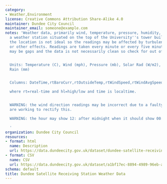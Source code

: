 ```yaml
---
category:
- Weather,Environment
license: Creative Commons Attribution Share-Alike 4.0
maintainer: Dundee City Council
maintainer_email: someone@example.com
notes: 'Weather data, primarily wind, temperature, pressure, humidity, recorded from
  a weather station situated on the top of the University''s tower building. Warning:
  the location is not ideal so the readings may be affected by turbulence, up-drafts,
  or other effects. Readings are taken every minute or every five minutes but there
  may be gaps and the data is not necessarily clean so check for out of range values.


  Units: Temperature (C), Wind (mph), Pressure (mb), Solar Rad (W/m2), Humidity (%),
  Rain (mm)


  Columns: DateTime,rtBaroCurr,rtOutsideTemp,rtWindSpeed,rtWindAvgSpeed,rtWindDir,rtWindDirRose,rtOutsideHum,rtSolarRad,hlWindHiDay,hlWindHiTime

  where rt=real-time and hl=high/low and time is localtime.


  WARNING: the wind direction readings may be incorrect due to a faulty sensor. We
  are working to rectify this.

  WARNING: the hour may show 12: after midnight when it should show 00:

  '
organization: Dundee City Council
resources:
- format: html
  name: Description
  url: https://data.dundeecity.gov.uk/dataset/dundee-satellite-receiving-station-weather-data
- format: CSV
  name: CSV
  url: https://data.dundeecity.gov.uk/dataset/a1bf17ec-8894-4989-96eb-aa6e7b31e0ea/resource/0f35ff53-d72f-434c-af99-c545ccbdb5f5/download/dsrs_weather_2017.csv
schema: default
title: Dundee Satellite Receiving Station Weather Data
---
```

